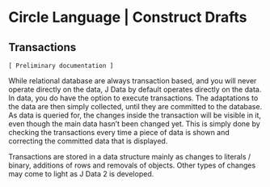 ﻿Circle Language | Construct Drafts
==================================

Transactions
------------

`[ Preliminary documentation ]`

While relational database are always transaction based, and you will never operate directly on the data, J Data by default operates directly on the data. In data, you do have the option to execute transactions. The adaptations to the data are then simply collected, until they are committed to the database. As data is queried for, the changes inside the transaction will be visible in it, even though the main data hasn’t been changed yet. This is simply done by checking the transactions every time a piece of data is shown and correcting the committed data that is displayed.

Transactions are stored in a data structure mainly as changes to literals / binary, additions of rows and removals of objects. Other types of changes may come to light as J Data 2 is developed.

